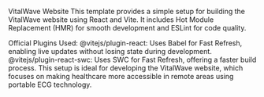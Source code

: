 VitalWave Website
This template provides a simple setup for building the VitalWave website using React and Vite. It includes Hot Module Replacement (HMR) for smooth development and ESLint for code quality.

Official Plugins Used:
@vitejs/plugin-react: Uses Babel for Fast Refresh, enabling live updates without losing state during development.
@vitejs/plugin-react-swc: Uses SWC for Fast Refresh, offering a faster build process.
This setup is ideal for developing the VitalWave website, which focuses on making healthcare more accessible in remote areas using portable ECG technology.

